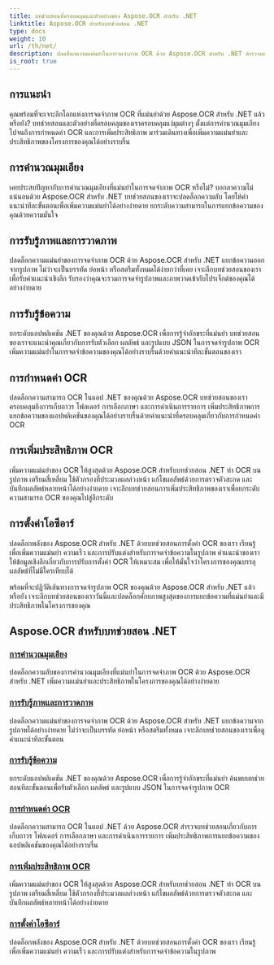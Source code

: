 ```yaml
---
title: บทช่วยสอนที่ครอบคลุมและตัวอย่างของ Aspose.OCR สำหรับ .NET
linktitle: Aspose.OCR สำหรับบทช่วยสอน .NET
type: docs
weight: 10
url: /th/net/
description: ปลดล็อกความแม่นยำในการจดจำภาพ OCR ด้วย Aspose.OCR สำหรับ .NET สำรวจบทช่วยสอนเกี่ยวกับการคำนวณมุมเอียง การจดจำข้อความ การกำหนดค่า OCR และการเพิ่มประสิทธิภาพ
is_root: true
---
```


## การแนะนำ

คุณพร้อมที่จะเจาะลึกโลกแห่งการจดจำภาพ OCR ที่แม่นยำด้วย Aspose.OCR สำหรับ .NET แล้วหรือยัง? บทช่วยสอนและตัวอย่างที่ครอบคลุมของเราครอบคลุมแง่มุมต่างๆ ตั้งแต่การคำนวณมุมเอียงไปจนถึงการกำหนดค่า OCR และการเพิ่มประสิทธิภาพ มาร่วมเดินทางเพื่อเพิ่มความแม่นยำและประสิทธิภาพของโครงการของคุณได้อย่างราบรื่น

## การคำนวณมุมเอียง

เคยประสบปัญหากับการคำนวณมุมเอียงที่แม่นยำในการจดจำภาพ OCR หรือไม่? บอกลาความไม่แน่นอนด้วย Aspose.OCR สำหรับ .NET บทช่วยสอนของเราจะปลดล็อกความลับ โดยให้คำแนะนำทีละขั้นตอนเพื่อเพิ่มความแม่นยำได้อย่างง่ายดาย ยกระดับความสามารถในการแยกข้อความของคุณด้วยความมั่นใจ

## การรับรู้ภาพและการวาดภาพ

ปลดล็อกความแม่นยำของการจดจำภาพ OCR ด้วย Aspose.OCR สำหรับ .NET แยกข้อความออกจากรูปภาพ ไม่ว่าจะเป็นบรรทัด ย่อหน้า หรือสตรีมทั้งหมดได้ง่ายกว่าที่เคย เจาะลึกบทช่วยสอนของเราเพื่อรับคำแนะนำเชิงลึก รับรองว่าคุณจะรวมการจดจำรูปภาพและภาพวาดเข้ากับโปรเจ็กต์ของคุณได้อย่างง่ายดาย

## การรับรู้ข้อความ

ยกระดับแอปพลิเคชัน .NET ของคุณด้วย Aspose.OCR เพื่อการรู้จำอักขระที่แม่นยำ บทช่วยสอนของเราจะแนะนำคุณเกี่ยวกับการรับตัวเลือก ผลลัพธ์ และรูปแบบ JSON ในการจดจำรูปภาพ OCR เพิ่มความแม่นยำในการจดจำข้อความของคุณได้อย่างราบรื่นด้วยคำแนะนำทีละขั้นตอนของเรา

## การกำหนดค่า OCR

ปลดล็อกความสามารถ OCR ในแอป .NET ของคุณด้วย Aspose.OCR บทช่วยสอนของเราครอบคลุมถึงการเก็บถาวร โฟลเดอร์ การเลือกภาษา และการดำเนินการรายการ เพิ่มประสิทธิภาพการแยกข้อความของแอปพลิเคชันของคุณได้อย่างราบรื่นด้วยคำแนะนำที่ครอบคลุมเกี่ยวกับการกำหนดค่า OCR

## การเพิ่มประสิทธิภาพ OCR

เพิ่มความแม่นยำของ OCR ให้สูงสุดด้วย Aspose.OCR สำหรับบทช่วยสอน .NET ทำ OCR บนรูปภาพ เตรียมสี่เหลี่ยม ใช้ตัวกรองที่ประมวลผลล่วงหน้า แก้ไขผลลัพธ์ด้วยการตรวจตัวสะกด และบันทึกผลลัพธ์หลายหน้าได้อย่างง่ายดาย เจาะลึกบทช่วยสอนการเพิ่มประสิทธิภาพของเราเพื่อยกระดับความสามารถ OCR ของคุณไปสู่อีกระดับ

## การตั้งค่าโอซีอาร์

ปลดล็อกพลังของ Aspose.OCR สำหรับ .NET ด้วยบทช่วยสอนการตั้งค่า OCR ของเรา เรียนรู้เพื่อเพิ่มความแม่นยำ ความเร็ว และการปรับแต่งสำหรับการจดจำข้อความในรูปภาพ คำแนะนำของเราให้ข้อมูลเชิงลึกเกี่ยวกับการปรับการตั้งค่า OCR ให้เหมาะสม เพื่อให้มั่นใจว่าโครงการของคุณบรรลุผลลัพธ์ที่ไม่มีใครเทียบได้

พร้อมที่จะปฏิวัติเส้นทางการจดจำรูปภาพ OCR ของคุณด้วย Aspose.OCR สำหรับ .NET แล้วหรือยัง เจาะลึกบทช่วยสอนของเราวันนี้และปลดล็อกศักยภาพสูงสุดของการแยกข้อความที่แม่นยำและมีประสิทธิภาพในโครงการของคุณ

## Aspose.OCR สำหรับบทช่วยสอน .NET
### [การคำนวณมุมเอียง](./skew-angle-calculation/)
ปลดล็อกความลับของการคำนวณมุมเอียงที่แม่นยำในการจดจำภาพ OCR ด้วย Aspose.OCR สำหรับ .NET เพิ่มความแม่นยำและประสิทธิภาพในโครงการของคุณได้อย่างง่ายดาย
### [การรับรู้ภาพและการวาดภาพ](./image-and-drawing-recognition/)
ปลดล็อกความแม่นยำของการจดจำภาพ OCR ด้วย Aspose.OCR สำหรับ .NET แยกข้อความจากรูปภาพได้อย่างง่ายดาย ไม่ว่าจะเป็นบรรทัด ย่อหน้า หรือสตรีมทั้งหมด เจาะลึกบทช่วยสอนของเราเพื่อดูคำแนะนำทีละขั้นตอน
### [การรับรู้ข้อความ](./text-recognition/)
ยกระดับแอปพลิเคชัน .NET ของคุณด้วย Aspose.OCR เพื่อการรู้จำอักขระที่แม่นยำ ค้นพบบทช่วยสอนทีละขั้นตอนเพื่อรับตัวเลือก ผลลัพธ์ และรูปแบบ JSON ในการจดจำรูปภาพ OCR
### [การกำหนดค่า OCR](./ocr-configuration/)
ปลดล็อกความสามารถ OCR ในแอป .NET ด้วย Aspose.OCR สำรวจบทช่วยสอนเกี่ยวกับการเก็บถาวร โฟลเดอร์ การเลือกภาษา และการดำเนินการรายการ เพิ่มประสิทธิภาพการแยกข้อความของแอปพลิเคชันของคุณได้อย่างราบรื่น
### [การเพิ่มประสิทธิภาพ OCR](./ocr-optimization/)
เพิ่มความแม่นยำของ OCR ให้สูงสุดด้วย Aspose.OCR สำหรับบทช่วยสอน .NET ทำ OCR บนรูปภาพ เตรียมสี่เหลี่ยม ใช้ตัวกรองที่ประมวลผลล่วงหน้า แก้ไขผลลัพธ์ด้วยการตรวจตัวสะกด และบันทึกผลลัพธ์หลายหน้าได้อย่างง่ายดาย
### [การตั้งค่าโอซีอาร์](./ocr-settings/)
ปลดล็อกพลังของ Aspose.OCR สำหรับ .NET ด้วยบทช่วยสอนการตั้งค่า OCR ของเรา เรียนรู้เพื่อเพิ่มความแม่นยำ ความเร็ว และการปรับแต่งสำหรับการจดจำข้อความในรูปภาพ